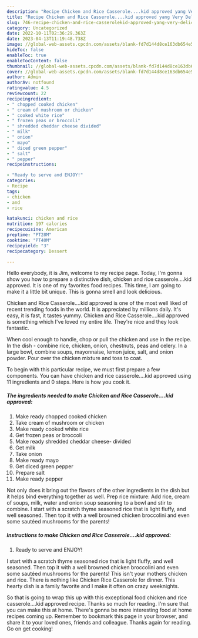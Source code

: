 ```yaml
---
description: "Recipe Chicken and Rice Casserole....kid approved yang Very Delicious"
title: "Recipe Chicken and Rice Casserole....kid approved yang Very Delicious"
slug: 746-recipe-chicken-and-rice-casserolekid-approved-yang-very-delicious
category: Uncategorized
date: 2022-10-11T02:36:29.363Z
date: 2023-04-13T11:19:48.738Z
image: //global-web-assets.cpcdn.com/assets/blank-fd7d144d8ce163db654e5a02c40b08a2775adb7897d16e4062681dc7e1b2800f.png
hideToc: false
enableToc: true
enableTocContent: false
thumbnail: //global-web-assets.cpcdn.com/assets/blank-fd7d144d8ce163db654e5a02c40b08a2775adb7897d16e4062681dc7e1b2800f.png
cover: //global-web-assets.cpcdn.com/assets/blank-fd7d144d8ce163db654e5a02c40b08a2775adb7897d16e4062681dc7e1b2800f.png
author: Admin
authorAv: notfound
ratingvalue: 4.5
reviewcount: 22
recipeingredient:
- " chopped cooked chicken"
- " cream of mushroom or chicken"
- " cooked white rice"
- " frozen peas or broccoli"
- " shredded cheddar cheese divided"
- " milk"
- " onion"
- " mayo"
- " diced green pepper"
- " salt"
- " pepper"
recipeinstructions:

- "Ready to serve and ENJOY!"
categories:
- Recipe
tags:
- chicken
- and
- rice

katakunci: chicken and rice 
nutrition: 197 calories
recipecuisine: American
preptime: "PT28M"
cooktime: "PT40M"
recipeyield: "3"
recipecategory: Dessert

---
```



Hello everybody, it is Jim, welcome to my recipe page. Today, I'm gonna show you how to prepare a distinctive dish, chicken and rice casserole....kid approved. It is one of my favorites food recipes. This time, I am going to make it a little bit unique. This is gonna smell and look delicious.

Chicken and Rice Casserole....kid approved is one of the most well liked of recent trending foods in the world. It is appreciated by millions daily. It's easy, it is fast, it tastes yummy. Chicken and Rice Casserole....kid approved is something which I've loved my entire life. They're nice and they look fantastic.

When cool enough to handle, chop or pull the chicken and use in the recipe. In the dish - combine rice, chicken, onion, chestnuts, peas and celery. In a large bowl, combine soups, mayonnaise, lemon juice, salt, and onion powder. Pour over the chicken mixture and toss to coat.


To begin with this particular recipe, we must first prepare a few components. You can have chicken and rice casserole....kid approved using 11 ingredients and 0 steps. Here is how you cook it.

<!--inarticleads1-->

##### The ingredients needed to make Chicken and Rice Casserole....kid approved:

1. Make ready  chopped cooked chicken
1. Take  cream of mushroom or chicken
1. Make ready  cooked white rice
1. Get  frozen peas or broccoli
1. Make ready  shredded cheddar cheese- divided
1. Get  milk
1. Take  onion
1. Make ready  mayo
1. Get  diced green pepper
1. Prepare  salt
1. Make ready  pepper


Not only does it bring out the flavors of the other ingredients in the dish but it helps bind everything together as well. Prep rice mixture: Add rice, cream of soups, milk, water and onion soup seasoning to a bowl and stir to combine. I start with a scratch thyme seasoned rice that is light fluffy, and well seasoned. Then top it with a well browned chicken broccolini and even some sautéed mushrooms for the parents! 

<!--inarticleads2-->

##### Instructions to make Chicken and Rice Casserole....kid approved:


1. Ready to serve and ENJOY!

I start with a scratch thyme seasoned rice that is light fluffy, and well seasoned. Then top it with a well browned chicken broccolini and even some sautéed mushrooms for the parents! This isn&#39;t your mothers chicken and rice. There is nothing like Chicken Rice Casserole for dinner. This hearty dish is a family favorite and I make it often on crazy weeknights. 

So that is going to wrap this up with this exceptional food chicken and rice casserole....kid approved recipe. Thanks so much for reading. I'm sure that you can make this at home. There's gonna be more interesting food at home recipes coming up. Remember to bookmark this page in your browser, and share it to your loved ones, friends and colleague. Thanks again for reading. Go on get cooking!
